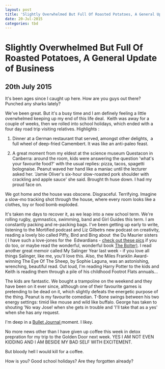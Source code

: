 ```yaml
---
layout: post
title: 'Slightly Overwhelmed But Full Of Roasted Potatoes, A General Update of Business'
date: 20-Jul-2015
categories: tbd
---
```


# Slightly Overwhelmed But Full Of Roasted Potatoes, A General Update of Business

## 20th July 2015

It's been ages since I caught up here. How are you guys out there? Punched any sharks lately?

We've been great. But it's a busy time and I am definely feeling a little overwhelmed keeping up my end of this life deal.  Keith was away for a couple of weeks,   then we rolled into school holidays,   which ended with a four day road trip visiting relatives. Highlights :

1. Dinner at a German restaurant that served,   amongst other delights,  a full wheel of deep-fried Camembert. It was like an anti-paleo feast.

2. A great moment from my eldest at the science museum Questacon in Canberra: around the room, kids were answering the question 'what's your favourite food?' with the usual replies: pizza, tacos, spagetti bolognaise. Peanut waved her hand like a maniac until the lecturer asked her. 'Jamie Oliver's six-hour slow-roasted pork shoulder with crackling and apple sauce' she said. Brought th huse down. I had my proud face on.

We got home and the house was obscene. Disgraceful. Terrifying. Imagine a slow-mo tracking shot through the house, where every room looks like a clothes, toy or food bomb exploded.

It's taken me days to recover it, as we leap into a new school term. We're rolling rugby, gymnastics, swimming, band and Girl Guides this term. I am constantly packing and re-packing bags. I've been getting up early to write, listening to the Mortified podcast and Liz Gilbetrs new podcast on creativity, reading a lovely bio called Piffy, Bird and Bing about  the Du Maurier sisters ( I have such a love-jones for the  Edwardians - <a href="http://mogantosh.com/who-is-poisoning-peregrine-taverner/">check out these pics</a> if you do too, or maybe read the wonderful, wonderful book <a href="http://www.theguardian.com/books/2008/may/04/biography.features">The Bolter)</a>. I read another great memoir called My Salinger Year last week - if you love all things Salinger, like me, you'll love this. Also, the Miles Franklin Award-winning The Eye Of The Sheep, by Sophie Laguna, was an astonishing, wrenching, beautiful read. Out loud, I'm reading Harry Potter to the kids and Keith is reading them through a pile of his childhood Footrot Flats annuals...

The kids are fantastic. We bought a trampoline on the weekend and they have been on it ever since, although one of their favourite games is pretending to be dead on it, which slightly defeats the energetic purpose of the thing. Peanut is my favourite comedian. T-Bone swings between his two energy settings: timid like mouse and wild like buffalo. George has taken to shouting 'No way Jose! when she gets in trouble and 'I'll take that as a yes' when she has any request.

I'm deep in a <a href="http://bulletjournal.com/">Bullet Journal </a>moment. I likey.

No more news other than I have given up coffee this week in detox prepration for my trip to the Golden Door next week. YES I AM NOT EVEN KIDDING AND I AM BESIDE MY BAD SELF WITH EXCITEMENT.

But bloody hell I would kill for a coffee.

How is you? Good school holidays? Are they forgotten already?

 
